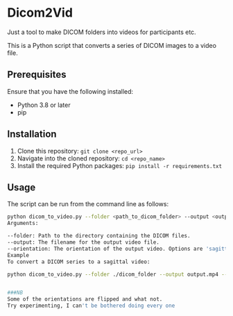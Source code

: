 # Dicom2Vid
Just a tool to make DICOM folders into videos for participants etc.

This is a Python script that converts a series of DICOM images to a video file.

## Prerequisites

Ensure that you have the following installed:

- Python 3.8 or later
- pip

## Installation

1. Clone this repository: `git clone <repo_url>`
2. Navigate into the cloned repository: `cd <repo_name>`
3. Install the required Python packages: `pip install -r requirements.txt`

## Usage

The script can be run from the command line as follows:

```bash
python dicom_to_video.py --folder <path_to_dicom_folder> --output <output_filename> --orientation <orientation>
Arguments:

--folder: Path to the directory containing the DICOM files.
--output: The filename for the output video file.
--orientation: The orientation of the output video. Options are 'sagittal', 'coronal', 'axial', 'sagittal_flipped', 'coronal_flipped', 'axial_flipped'.
Example
To convert a DICOM series to a sagittal video:

python dicom_to_video.py --folder ./dicom_folder --output output.mp4 --orientation sagittal


###NB
Some of the orientations are flipped and what not. 
Try experimenting, I can't be bothered doing every one
